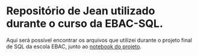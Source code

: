 # Repositório de Jean utilizado durante o curso da EBAC-SQL.
Aqui será possível encontrar os arquivos que utilizei durante o projeto final de SQL da escola EBAC, junto ao [notebook do projeto](https://github.com/jeanmatheuss/jean-EBAC-SQL/blob/main/projeto-SQL-EBAC.ipynb).
